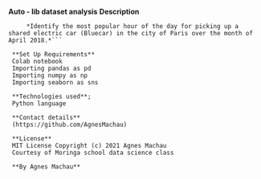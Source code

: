 **Auto - lib dataset analysis**
**Description**
```This project aims at helping an electric car sharing service company process stations' data and understand electric car usage over time and eventually solve the research problem which is;
     *Identify the most popular hour of the day for picking up a shared electric car (Bluecar) in the city of Paris over the month of April 2018.*```
     
 **Set Up Requirements**
 Colab notebook
 Importing pandas as pd
 Importing numpy as np
 Importing seaborn as sns
 
 **Technologies used**;
 Python language
 
 **Contact details**
 (https://github.com/AgnesMachau)
 
 **License**
 MIT License Copyright (c) 2021 Agnes Machau
 Courtesy of Moringa school data science class
 
 **By Agnes Machau**
 
 
 
 
